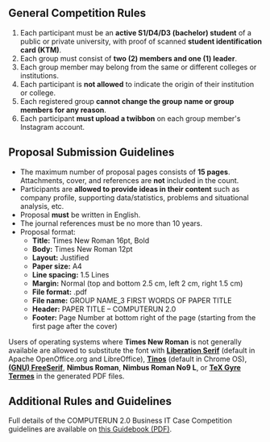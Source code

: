 ## General Competition Rules

1. Each participant must be an **active S1/D4/D3 (bachelor) student** of a public or private university, with proof of scanned **student identification card (KTM)**.
2. Each group must consist of **two (2) members and one (1) leader**.
3. Each group member may belong from the same or different colleges or institutions.
4. Each participant is **not allowed** to indicate the origin of their institution or college.
5. Each registered group **cannot change the group name or group members for any reason**.
6. Each participant **must upload a twibbon** on each group member's Instagram account.

## Proposal Submission Guidelines
+ The maximum number of proposal pages consists of **15 pages**. Attachments, cover, and references are **not** included in the count.
+ Participants are **allowed to provide ideas in their content** such as company profile, supporting data/statistics, problems and situational analysis, etc.
+ Proposal **must** be written in English.
+ The journal references must be no more than 10 years.
+ Proposal format:
  - **Title:** Times New Roman 16pt, Bold
  - **Body:** Times New Roman 12pt
  - **Layout:** Justified
  - **Paper size:** A4
  - **Line spacing:** 1.5 Lines
  - **Margin:** Normal (top and bottom 2.5 cm, left 2 cm, right 1.5 cm)
  - **File format:** .pdf
  - **File name:** GROUP NAME_3 FIRST WORDS OF PAPER TITLE
  - **Header:** PAPER TITLE – COMPUTERUN 2.0
  - **Footer:** Page Number at bottom right of the page (starting from the first page after the cover)

Users of operating systems where **Times New Roman** is not generally available are allowed to substitute the font with **[Liberation Serif](https://github.com/liberationfonts/liberation-fonts)** (default in Apache OpenOffice.org and LibreOffice), **[Tinos](https://fonts.google.com/specimen/Tinos)** (default in Chrome OS), **[(GNU) FreeSerif](http://www.gnu.org/software/freefont/)**, **Nimbus Roman**, **Nimbus Roman No9 L**, or **[TeX Gyre Termes](http://www.gust.org.pl/projects/e-foundry/tex-gyre)** in the generated PDF files.

## Additional Rules and Guidelines
Full details of the COMPUTERUN 2.0 Business IT Case Competition guidelines are available on [this Guidebook (PDF)]().

